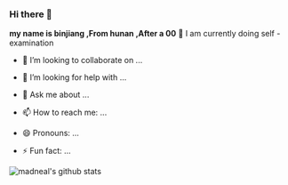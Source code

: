 ### Hi there 👋

**my name is binjiang ,From hunan ,After a 00**
🔭 I am currently doing self - examination



- 👯 I’m looking to collaborate on ...
- 🤔 I’m looking for help with ...


- 💬 Ask me about ...
- 📫 How to reach me: ...


- 😄 Pronouns: ...
- ⚡ Fun fact: ...


![madneal's github stats](https://github-readme-stats.vercel.app/api?username=madneal&show_icons=true&theme=radical) 
